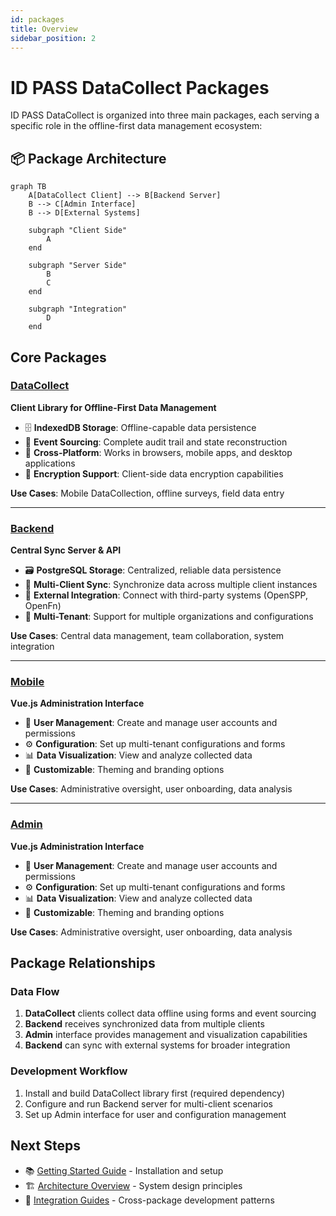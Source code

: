 ```yaml
---
id: packages
title: Overview
sidebar_position: 2
---
```


# ID PASS DataCollect Packages

ID PASS DataCollect is organized into three main packages, each serving a specific role in the offline-first data management ecosystem:

## 📦 Package Architecture

```mermaid
graph TB
    A[DataCollect Client] --> B[Backend Server]
    B --> C[Admin Interface]
    B --> D[External Systems]
    
    subgraph "Client Side"
        A
    end
    
    subgraph "Server Side"
        B
        C
    end
    
    subgraph "Integration"
        D
    end
```

## Core Packages

### [DataCollect](/packages/datacollect)
**Client Library for Offline-First Data Management**

- 🗄️ **IndexedDB Storage**: Offline-capable data persistence
- 🔄 **Event Sourcing**: Complete audit trail and state reconstruction
- 📱 **Cross-Platform**: Works in browsers, mobile apps, and desktop applications
- 🔐 **Encryption Support**: Client-side data encryption capabilities

**Use Cases**: Mobile DataCollection, offline surveys, field data entry

---

### [Backend](/packages/backend)
**Central Sync Server & API**

- 🗃️ **PostgreSQL Storage**: Centralized, reliable data persistence
- 🔄 **Multi-Client Sync**: Synchronize data across multiple client instances
- 🔌 **External Integration**: Connect with third-party systems (OpenSPP, OpenFn)
- 👥 **Multi-Tenant**: Support for multiple organizations and configurations

**Use Cases**: Central data management, team collaboration, system integration

---

### [Mobile](/packages/mobile)
**Vue.js Administration Interface**

- 👥 **User Management**: Create and manage user accounts and permissions
- ⚙️ **Configuration**: Set up multi-tenant configurations and forms
- 📊 **Data Visualization**: View and analyze collected data
- 🎨 **Customizable**: Theming and branding options

**Use Cases**: Administrative oversight, user onboarding, data analysis

---

### [Admin](/packages/admin)
**Vue.js Administration Interface**

- 👥 **User Management**: Create and manage user accounts and permissions
- ⚙️ **Configuration**: Set up multi-tenant configurations and forms
- 📊 **Data Visualization**: View and analyze collected data
- 🎨 **Customizable**: Theming and branding options

**Use Cases**: Administrative oversight, user onboarding, data analysis

## Package Relationships

### Data Flow
1. **DataCollect** clients collect data offline using forms and event sourcing
2. **Backend** receives synchronized data from multiple clients
3. **Admin** interface provides management and visualization capabilities
4. **Backend** can sync with external systems for broader integration

### Development Workflow
1. Install and build DataCollect library first (required dependency)
2. Configure and run Backend server for multi-client scenarios
3. Set up Admin interface for user and configuration management


## Next Steps

- 📚 [Getting Started Guide](../../getting-started/) - Installation and setup
- 🏗️ [Architecture Overview](../../architecture/) - System design principles
- 🚀 [Integration Guides](../adapters/openfn-adapter.md) - Cross-package development patterns